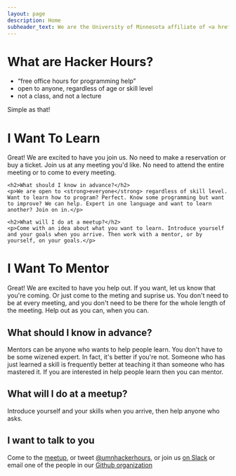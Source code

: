 ```yaml
---
layout: page
description: Home
subheader_text: We are the University of Minnesota affiliate of <a href="http://hackerhours.org/">Hacker Hours</a><br />providing free office hours for coders looking to learn new skills, or anyone who wants to learn to code.
---
```


<div class="page-header">
  <h1>What are Hacker Hours?</h1>
  <ul>
    <li>“free office hours for programming help”</li>
    <li>open to anyone, regardless of age or skill level</li>
    <li>not a class, and not a lecture</li>
  </ul>
  Simple as that!
</div>
<div class="row">
  <div class="col-md-6">
    <h1>I Want To Learn</h1>
    <p>Great! We are excited to have you join us. No need to make a reservation or buy a ticket. Join us at any meeting you'd like. No need to attend the entire meeting or to come to every meeting.</p>

    <h2>What should I know in advance?</h2>
    <p>We are open to <strong>everyone</strong> regardless of skill level. Want to learn how to program? Perfect. Know some programming but want to improve? We can help. Expert in one language and want to learn another? Join on in.</p>

    <h2>What will I do at a meetup?</h2>
    <p>Come with an idea about what you want to learn. Introduce yourself and your goals when you arrive. Then work with a mentor, or by yourself, on your goals.</p>
  </div>
  <div class="col-md-6">
    <h1>I Want To Mentor</h1>
    <p>Great! We are excited to have you help out. If you want, let us know that you're coming. Or just come to the meting and suprise us. You don't need to be at every meeting, and you don't need to be there for the whole length of the meeting. Help out as you can, when you can.</p> 
    <h2>What should I know in advance?</h2>
    <p>Mentors can be anyone who wants to help people learn. You don't have to be some wizened expert. In fact, it's better if you're not. Someone who has just learned a skill is frequently better at teaching it than someone who has mastered it. If you are interested in help people learn then you can mentor.</p>
    <h2>What will I do at a meetup?</h2>
    <p>Introduce yourself and your skills when you arrive, then help anyone who asks.</p>
  </div>
</div>

## I want to talk to you

Come to the [meetup](#next_meeting), or tweet [@umnhackerhours](https://twitter.com/umnhackerhours), or join us [on Slack](https://umnhackerhours.slack.com/) or email one of the people in our [Github organization](https://github.com/umnhackerhours)

